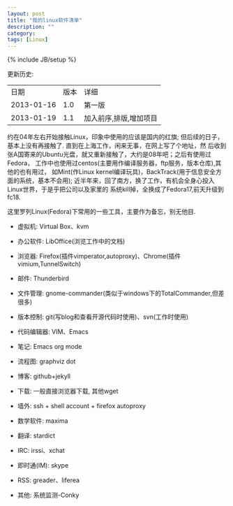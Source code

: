 ```yaml
---
layout: post
title: "我的linux软件清单"
description: ""
category: 
tags: [Linux]
---
```

{% include JB/setup %}

更新历史:
<table class="table">
   <tr>
      <td>日期</td>
      <td>版本</td>
      <td>详细</td>
   </tr>
   <tr>
      <td>2013-01-16</td>
      <td>1.0</td>
      <td>第一版</td>
   </tr>
   <tr>
      <td>2013-01-19</td>
      <td>1.1</td>
      <td>加入前序,排版,增加项目</td>
   </tr>
</table>


约在04年左右开始接触Linux，印象中使用的应该是国内的红旗;
但后续的日子，基本上没有再接触了. 直到在上海工作，闲来无事，在网上写了个地址，然
后收到张A国寄来的Ubuntu光盘，就又重新接触了，大约是08年吧；之后有使用过Fedora，
工作中也使用过centos(主要用作编译服务器，ftp服务，版本仓库),其他的也有用过，
如Mint(作Linux kernel编译玩具)，BackTrack(用于信息安全方面的系统，基本不会用);
近半年来，回了南方，换了工作，有机会全身心投入Linux世界，于是乎把公司以及家里的
系统kill掉，全换成了Fedora17,前天升级到fc18.

这里罗列Linux(Fedora)下常用的一些工具，主要作为备忘，别无他目.

* 虚拟机: Virtual Box、kvm

* 办公软件: LibOffice(浏览工作中的文档)

* 浏览器: Firefox(插件vimperator,autoproxy)、Chrome(插件vimium,TunnelSwitch)

* 邮件: Thunderbird

* 文件管理: gnome-commander(类似于windows下的TotalCommander,但差很多)

* 版本控制: git(写blog和查看开源代码时使用)、svn(工作时使用)

* 代码编辑器: VIM、Emacs

* 笔记: Emacs org mode

* 流程图: graphviz dot

* 博客: github+jekyll

* 下载: 一般直接浏览器下载, 其他wget

* 墙外: ssh + shell account + firefox autoproxy

* 数学软件: maxima

* 翻译: stardict

* IRC: irssi、xchat

* 即时通(IM): skype

* RSS: greader、liferea

* 其他:  系统监测-Conky


